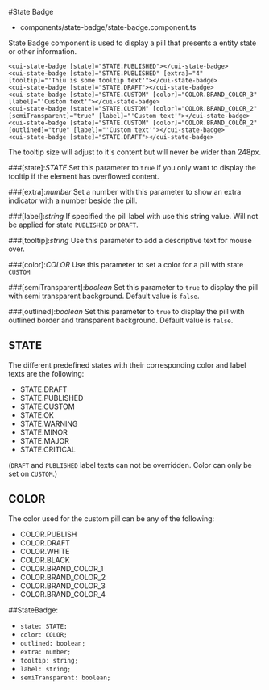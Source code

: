 [//]: # (title: StateBadge)
[//]: # (category: Version)
[//]: # (icon: fa-info-circle)

#State Badge
*   components/state-badge/state-badge.component.ts

State Badge component is used to display a pill that presents a entity state or other information.

```
<cui-state-badge [state]="STATE.PUBLISHED"></cui-state-badge>
<cui-state-badge [state]="STATE.PUBLISHED" [extra]="4" [tooltip]="'Thiu is some tooltip text'"></cui-state-badge>
<cui-state-badge [state]="STATE.DRAFT"></cui-state-badge>
<cui-state-badge [state]="STATE.CUSTOM" [color]="COLOR.BRAND_COLOR_3" [label]="'Custom text'"></cui-state-badge>
<cui-state-badge [state]="STATE.CUSTOM" [color]="COLOR.BRAND_COLOR_2" [semiTransparent]="true" [label]="'Custom text'"></cui-state-badge>
<cui-state-badge [state]="STATE.CUSTOM" [color]="COLOR.BRAND_COLOR_2" [outlined]="true" [label]="'Custom text'"></cui-state-badge>
<cui-state-badge [state]="STATE.DRAFT"></cui-state-badge>
```

The tooltip size will adjust to it's content but will never be wider than 248px.

###[state]:_STATE_
Set this parameter to `true` if you only want to display the tooltip if the element has overflowed content.

###[extra]:_number_
Set a number with this parameter to show an extra indicator with a number beside the pill.

###[label]:_string_
If specified the pill label with use this string value. Will not be applied for state `PUBLISHED` or `DRAFT`.

###[tooltip]:_string_
Use this parameter to add a descriptive text for mouse over.

###[color]:_COLOR_
Use this parameter to set a color for a pill with state `CUSTOM`

###[semiTransparent]:_boolean_
Set this parameter to `true` to display the pill with semi transparent background. Default value is `false`.

###[outlined]:_boolean_
Set this parameter to `true` to display the pill with outlined border and transparent background. Default value is `false`.


## STATE
The different predefined states with their corresponding color and label texts are the following:

* STATE.DRAFT
* STATE.PUBLISHED
* STATE.CUSTOM
* STATE.OK
* STATE.WARNING
* STATE.MINOR
* STATE.MAJOR
* STATE.CRITICAL

(`DRAFT` and `PUBLISHED` label texts can not be overridden. Color can only be set on `CUSTOM`.)


## COLOR
The color used for the custom pill can be any of the following:

* COLOR.PUBLISH
* COLOR.DRAFT
* COLOR.WHITE
* COLOR.BLACK
* COLOR.BRAND_COLOR_1
* COLOR.BRAND_COLOR_2
* COLOR.BRAND_COLOR_3
* COLOR.BRAND_COLOR_4


##StateBadge:
* `state: STATE;` 
* `color: COLOR;`
* `outlined: boolean;`
* `extra: number;`
* `tooltip: string;`
* `label: string;`
* `semiTransparent: boolean;`
